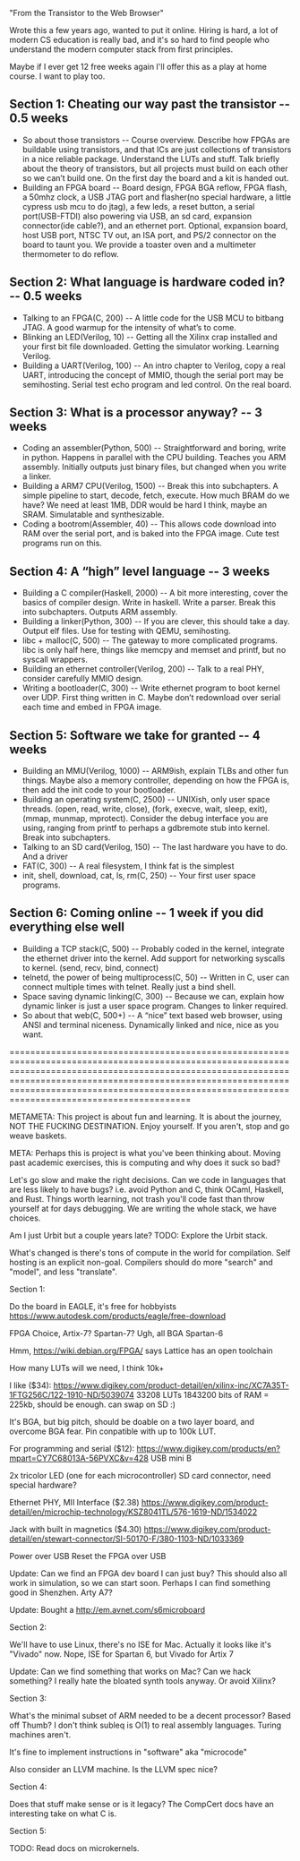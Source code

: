 "From the Transistor to the Web Browser"

Wrote this a few years ago, wanted to put it online. Hiring is hard, a lot of modern CS education is really bad, and it's so hard to find people who understand the modern computer stack from first principles.

Maybe if I ever get 12 free weeks again I'll offer this as a play at home course. I want to play too.

## Section 1: Cheating our way past the transistor -- 0.5 weeks
- So about those transistors -- Course overview. Describe how FPGAs are buildable using transistors, and that ICs are just collections of transistors in a nice reliable package. Understand the LUTs and stuff. Talk briefly about the theory of transistors, but all projects must build on each other so we can’t build one. On the first day the board and a kit is handed out.
- Building an FPGA board -- Board design, FPGA BGA reflow, FPGA flash, a 50mhz clock, a USB JTAG port and flasher(no special hardware, a little cypress usb mcu to do jtag), a few leds, a reset button, a serial port(USB-FTDI) also powering via USB, an sd card, expansion connector(ide cable?), and an ethernet port. Optional, expansion board, host USB port, NTSC TV out, an ISA port, and PS/2 connector on the board to taunt you. We provide a toaster oven and a multimeter thermometer to do reflow.

## Section 2: What language is hardware coded in? -- 0.5 weeks
- Talking to an FPGA(C, 200) -- A little code for the USB MCU to bitbang JTAG. A good warmup for the intensity of what’s to come.
- Blinking an LED(Verilog, 10) -- Getting all the Xilinx crap installed and your first bit file downloaded. Getting the simulator working. Learning Verilog.
- Building a UART(Verilog, 100) -- An intro chapter to Verilog, copy a real UART, introducing the concept of MMIO, though the serial port may be semihosting. Serial test echo program and led control. On the real board.

## Section 3: What is a processor anyway? -- 3 weeks
- Coding an assembler(Python, 500) -- Straightforward and boring, write in python. Happens in parallel with the CPU building. Teaches you ARM assembly. Initially outputs just binary files, but changed when you write a linker.
- Building a ARM7 CPU(Verilog, 1500) -- Break this into subchapters. A simple pipeline to start, decode, fetch, execute. How much BRAM do we have? We need at least 1MB, DDR would be hard I think, maybe an SRAM. Simulatable and synthesizable.
- Coding a bootrom(Assembler, 40) -- This allows code download into RAM over the serial port, and is baked into the FPGA image. Cute test programs run on this.

## Section 4: A “high” level language -- 3 weeks
- Building a C compiler(Haskell, 2000) -- A bit more interesting, cover the basics of compiler design. Write in haskell. Write a parser. Break this into subchapters. Outputs ARM assembly.
- Building a linker(Python, 300) -- If you are clever, this should take a day. Output elf files. Use for testing with QEMU, semihosting.
- libc + malloc(C, 500) -- The gateway to more complicated programs. libc is only half here, things like memcpy and memset and printf, but no syscall wrappers.
- Building an ethernet controller(Verilog, 200) -- Talk to a real PHY, consider carefully MMIO design.
- Writing a bootloader(C, 300) -- Write ethernet program to boot kernel over UDP. First thing written in C. Maybe don’t redownload over serial each time and embed in FPGA image.

## Section 5: Software we take for granted -- 4 weeks
- Building an MMU(Verilog, 1000) -- ARM9ish, explain TLBs and other fun things. Maybe also a memory controller, depending on how the FPGA is, then add the init code to your bootloader.
- Building an operating system(C, 2500) -- UNIXish, only user space threads. (open, read, write, close), (fork, execve, wait, sleep, exit), (mmap, munmap, mprotect). Consider the debug interface you are using, ranging from printf to perhaps a gdbremote stub into kernel. Break into subchapters.
- Talking to an SD card(Verilog, 150) -- The last hardware you have to do. And a driver
- FAT(C, 300) -- A real filesystem, I think fat is the simplest
- init, shell, download, cat, ls, rm(C, 250) -- Your first user space programs.

## Section 6: Coming online -- 1 week if you did everything else well
- Building a TCP stack(C, 500) -- Probably coded in the kernel, integrate the ethernet driver into the kernel. Add support for networking syscalls to kernel. (send, recv, bind, connect)
- telnetd, the power of being multiprocess(C, 50) --  Written in C, user can connect multiple times with telnet. Really just a bind shell.
- Space saving dynamic linking(C, 300) -- Because we can, explain how dynamic linker is just a user space program. Changes to linker required.
- So about that web(C, 500+) -- A “nice” text based web browser, using ANSI and terminal niceness. Dynamically linked and nice, nice as you want.

=================================================================================================================================================================================================================================================================================================================

METAMETA: This project is about fun and learning. It is about the journey, NOT THE FUCKING DESTINATION. Enjoy yourself. If you aren't, stop and go weave baskets.

META: Perhaps this is project is what you've been thinking about. Moving past academic exercises, this is computing and why does it suck so bad?

Let's go slow and make the right decisions. Can we code in languages that are less likely to have bugs? i.e. avoid Python and C, think OCaml, Haskell, and Rust. Things worth learning, not trash you'll code fast than throw yourself at for days debugging. We are writing the whole stack, we have choices.

Am I just Urbit but a couple years late? TODO: Explore the Urbit stack.


What's changed is there's tons of compute in the world for compilation. Self hosting is an explicit non-goal. Compilers should do more "search" and "model", and less "translate".


Section 1:

Do the board in EAGLE, it's free for hobbyists
https://www.autodesk.com/products/eagle/free-download

FPGA Choice, Artix-7? Spartan-7? Ugh, all BGA
Spartan-6

Hmm, https://wiki.debian.org/FPGA/ says Lattice has an open toolchain

How many LUTs will we need, I think 10k+

I like ($34):
https://www.digikey.com/product-detail/en/xilinx-inc/XC7A35T-1FTG256C/122-1910-ND/5039074
33208 LUTs
1843200 bits of RAM = 225kb, should be enough. can swap on SD :)

It's BGA, but big pitch, should be doable on a two layer board, and overcome BGA fear.
Pin conpatible with up to 100k LUT.

For programming and serial ($12):
https://www.digikey.com/products/en?mpart=CY7C68013A-56PVXC&v=428
USB mini B

2x tricolor LED (one for each microcontroller)
SD card connector, need special hardware?

Ethernet PHY, MII Interface ($2.38)
https://www.digikey.com/product-detail/en/microchip-technology/KSZ8041TL/576-1619-ND/1534022

Jack with built in magnetics ($4.30)
https://www.digikey.com/product-detail/en/stewart-connector/SI-50170-F/380-1103-ND/1033369

Power over USB
Reset the FPGA over USB

Update: Can we find an FPGA dev board I can just buy? This should also all work in simulation, so we can start soon. Perhaps I can find something good in Shenzhen. Arty A7?

Update: Bought a http://em.avnet.com/s6microboard

Section 2:

We'll have to use Linux, there's no ISE for Mac.
Actually it looks like it's "Vivado" now.
Nope, ISE for Spartan 6, but Vivado for Artix 7

Update: Can we find something that works on Mac? Can we hack something? I really hate the bloated synth tools anyway. Or avoid Xilinx?


Section 3:

What's the minimal subset of ARM needed to be a decent processor? Based off Thumb? I don't think subleq is O(1) to real assembly languages. Turing machines aren't.

It's fine to implement instructions in "software" aka "microcode"

Also consider an LLVM machine. Is the LLVM spec nice?


Section 4:

Does that stuff make sense or is it legacy? The CompCert docs have an interesting take on what C is.



Section 5:

TODO: Read docs on microkernels.
